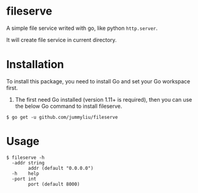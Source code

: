 # fileserve
A simple file service writed with go, like python `http.server`.

It will create file service in current directory.

# Installation
To install this package, you need to install Go and set your Go workspace first.

1. The first need Go installed (version 1.11+ is required), then you can use the below Go command to install fileserve.

```shell
$ go get -u github.com/jummyliu/fileserve
```

# Usage

```shell
$ fileserve -h
  -addr string
        addr (default "0.0.0.0")
  -h    help
  -port int
        port (default 8000)
```
